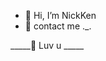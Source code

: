 - 👋 Hi, I’m NickKen
- 👀 contact me ._.

_____💞️ Luv u _____


<!---
nickken253/nickken253 is a ✨ special ✨ repository because its `README.md` (this file) appears on your GitHub profile.
You can click the Preview link to take a look at your changes.
--->
